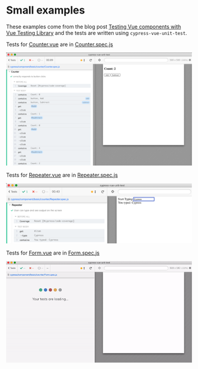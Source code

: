 # Small examples

These examples come from the blog post [Testing Vue components with Vue Testing Library](https://blog.logrocket.com/testing-vue-components-with-vue-testing-library/) and the tests are written using `cypress-vue-unit-test`.

Tests for [Counter.vue](Counter.vue) are in [Counter.spec.js](Counter.spec.js)

![Counter spec](images/counter.png)

Tests for [Repeater.vue](Repeater.vue) are in [Repeater.spec.js](Repeater.spec.js)

![Repeater spec](images/repeater.png)

Tests for [Form.vue](Form.vue) are in [Form.spec.js](Form.spec.js)

![Form spec](images/form.gif)
